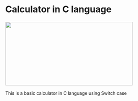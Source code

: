# Calculator in C language
<h3><img align="center" src="https://media.giphy.com/media/U4Yg0INhn6mFzEruIW/giphy.gif" height="200" width="400" /></h3>
This is a basic calculator in C language using Switch case 
